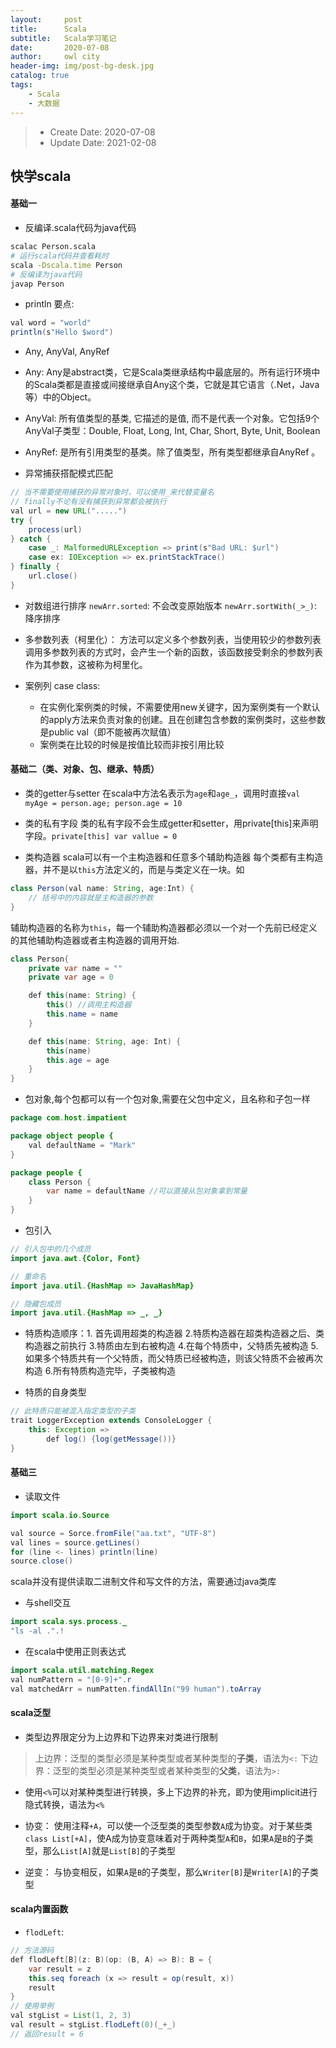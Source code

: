 ```yaml
---
layout:     post
title:      Scala
subtitle:   Scala学习笔记
date:       2020-07-08
author:     owl city
header-img: img/post-bg-desk.jpg
catalog: true
tags:
    - Scala
    - 大数据
---
```


> - Create Date: 2020-07-08
> - Update Date: 2021-02-08

## 快学scala

#### 基础一
- 反编译.scala代码为java代码
```sh
scalac Person.scala
# 运行scala代码并查看耗时
scala -Dscala.time Person
# 反编译为java代码
javap Person
```

- println 要点:
```Java
val word = "world"
println(s"Hello $word")
```

- Any, AnyVal, AnyRef
 - Any: Any是abstract类，它是Scala类继承结构中最底层的。所有运行环境中的Scala类都是直接或间接继承自Any这个类，它就是其它语言（.Net，Java等）中的Object。
 - AnyVal: 所有值类型的基类, 它描述的是值, 而不是代表一个对象。它包括9个AnyVal子类型：Double, Float, Long, Int, Char, Short, Byte, Unit, Boolean
 - AnyRef: 是所有引用类型的基类。除了值类型，所有类型都继承自AnyRef 。

- 异常捕获搭配模式匹配
```java
// 当不需要使用捕获的异常对象时，可以使用_来代替变量名
// finally不论有没有捕获到异常都会被执行
val url = new URL(".....")
try {
	process(url)
} catch {
	case _: MalformedURLException => print(s"Bad URL: $url")
	case ex: IOException => ex.printStackTrace()
} finally {
	url.close()
}
```

- 对数组进行排序
`newArr.sorted`: 不会改变原始版本
`newArr.sortWith(_>_)`: 降序排序

- 多参数列表（柯里化）： 方法可以定义多个参数列表，当使用较少的参数列表调用多参数列表的方式时，会产生一个新的函数，该函数接受剩余的参数列表作为其参数，这被称为柯里化。

- 案例列 case class: 
	- 在实例化案例类的时候，不需要使用new关键字，因为案例类有一个默认的apply方法来负责对象的创建。且在创建包含参数的案例类时，这些参数是public val（即不能被再次赋值）
	- 案例类在比较的时候是按值比较而非按引用比较


#### 基础二（类、对象、包、继承、特质）
- 类的getter与setter
在scala中方法名表示为`age`和`age_`，调用时直接`val myAge = person.age; person.age = 10`

- 类的私有字段
类的私有字段不会生成getter和setter，用private[this]来声明字段。`private[this] var vallue = 0`

- 类构造器
scala可以有一个主构造器和任意多个辅助构造器
每个类都有主构造器，并不是以`this`方法定义的，而是与类定义在一块。如
```java
class Person(val name: String, age:Int) {
	// 括号中的内容就是主构造器的参数
}
```
辅助构造器的名称为`this`，每一个辅助构造器都必须以一个对一个先前已经定义的其他辅助构造器或者主构造器的调用开始.
```java
class Person{
	private var name = ""
	private var age = 0

	def this(name: String) {
		this() //调用主构造器
		this.name = name
	}

	def this(name: String, age: Int) {
		this(name)
		this.age = age
	}
}
```

- 包对象,每个包都可以有一个包对象,需要在父包中定义，且名称和子包一样
```java
package com.host.impatient

package object people {
	val defaultName = "Mark"
}

package people {
	class Person {
		var name = defaultName //可以直接从包对象拿到常量
	}
}
```

- 包引入
```java
// 引入包中的几个成员
import java.awt.{Color, Font}

// 重命名
import java.util.{HashMap => JavaHashMap}

// 隐藏包成员
import java.util.{HashMap => _, _}
```

- 特质构造顺序：1. 首先调用超类的构造器 2.特质构造器在超类构造器之后、类构造器之前执行 3.特质由左到右被构造 4.在每个特质中，父特质先被构造 5. 如果多个特质共有一个父特质，而父特质已经被构造，则该父特质不会被再次构造 6.所有特质构造完毕，子类被构造

- 特质的自身类型
```java
// 此特质只能被混入指定类型的子类
trait LoggerException extends ConsoleLogger {
	this: Exception =>
		def log() {log(getMessage())}
}
```

#### 基础三

- 读取文件
```java
import scala.io.Source

val source = Sorce.fromFile("aa.txt", "UTF-8")
val lines = source.getLines()
for (line <- lines) println(line)
source.close()
```
scala并没有提供读取二进制文件和写文件的方法，需要通过java类库

- 与shell交互
```java
import scala.sys.process._
"ls -al .".!
```

- 在scala中使用正则表达式
```java
import scala.util.matching.Regex
val numPattern = "[0-9]+".r
val matchedArr = numPatten.findAllIn("99 human").toArray
```

#### scala泛型
- 类型边界限定分为上边界和下边界来对类进行限制

> 上边界：泛型的类型必须是某种类型或者某种类型的**子类**，语法为`<:`
下边界：泛型的类型必须是某种类型或者某种类型的**父类**，语法为`>:`


- 使用`<%`可以对某种类型进行转换，多上下边界的补充，即为使用implicit进行隐式转换，语法为`<%`

- 协变： 使用注释`+A`，可以使一个泛型类的类型参数`A`成为协变。对于某些类`class List[+A]`，使A成为协变意味着对于两种类型`A`和`B`，如果`A`是`B`的子类型，那么`List[A]`就是`List[B]`的子类型

- 逆变： 与协变相反，如果`A`是`B`的子类型，那么`Writer[B]`是`Writer[A]`的子类型

#### scala内置函数
- `flodLeft`:
```Java
// 方法源码
def flodLeft[B](z: B)(op: (B, A) => B): B = {
	var result = z
	this.seq foreach (x => result = op(result, x))
	result
}
// 使用举例
val stgList = List(1, 2, 3)
val result = stgList.flodLeft(0)(_+_)
// 返回result = 6
```
